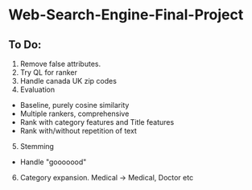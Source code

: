 Web-Search-Engine-Final-Project
===============================

To Do:
-----
1. Remove false attributes.
2. Try QL for ranker
3. Handle canada UK zip codes
4. Evaluation
  * Baseline, purely cosine similarity
  * Multiple rankers, comprehensive
  * Rank with category features and Title features
  * Rank with/without repetition of text 
5. Stemming
  * Handle "gooooood"
6. Category expansion. Medical -> Medical, Doctor etc
